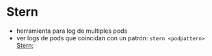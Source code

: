 # Stern  
- herramienta para log de multiples pods
- ver logs de pods que coincidan con un patrón: `stern <podpattern>`  
[Stern](https://github.com/wercker/stern);